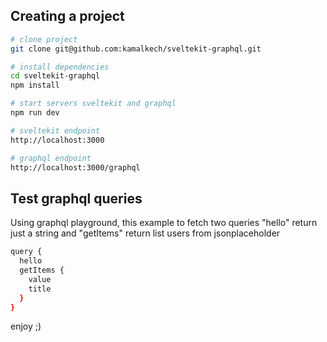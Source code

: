 ## Creating a project

```bash
# clone project
git clone git@github.com:kamalkech/sveltekit-graphql.git

# install dependencies
cd sveltekit-graphql
npm install

# start servers sveltekit and graphql
npm run dev

# sveltekit endpoint
http://localhost:3000

# graphql endpoint
http://localhost:3000/graphql
```

## Test graphql queries

Using graphql playground, this example to fetch two queries "hello" return just a string and "getItems" return list users from jsonplaceholder

```bash
query {
  hello
  getItems {
    value
    title
  }
}
```

enjoy ;)
